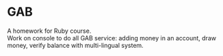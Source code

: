 # GAB
A homework for Ruby course.  
Work on console to do all GAB service: adding money in an account, draw money, verify balance with multi-lingual system.
